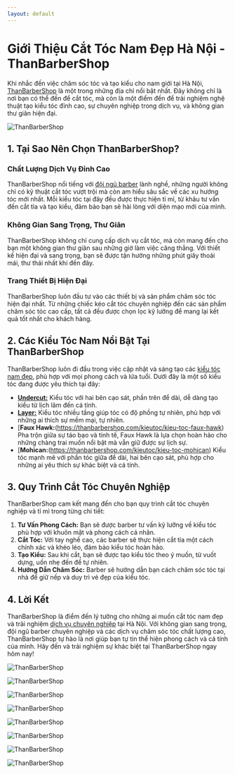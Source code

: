 ```yaml
---
layout: default
---
```


# Giới Thiệu Cắt Tóc Nam Đẹp Hà Nội - ThanBarberShop

Khi nhắc đến việc chăm sóc tóc và tạo kiểu cho nam giới tại Hà Nội, [ThanBarberShop](https://thanbarbershop.com) là một trong những địa chỉ nổi bật nhất. Đây không chỉ là nơi bạn có thể đến để cắt tóc, mà còn là một điểm đến để trải nghiệm nghệ thuật tạo kiểu tóc đỉnh cao, sự chuyên nghiệp trong dịch vụ, và không gian thư giãn hiện đại.

![ThanBarberShop](images/than-barber-shop.jpg)

## 1. Tại Sao Nên Chọn ThanBarberShop?

### **Chất Lượng Dịch Vụ Đỉnh Cao**

ThanBarberShop nổi tiếng với [đội ngũ barber](https://thanbarbershop.com/day-nghe) lành nghề, những người không chỉ có kỹ thuật cắt tóc vượt trội mà còn am hiểu sâu sắc về các xu hướng tóc mới nhất. Mỗi kiểu tóc tại đây đều được thực hiện tỉ mỉ, từ khâu tư vấn đến cắt tỉa và tạo kiểu, đảm bảo bạn sẽ hài lòng với diện mạo mới của mình.

### **Không Gian Sang Trọng, Thư Giãn**

ThanBarberShop không chỉ cung cấp dịch vụ cắt tóc, mà còn mang đến cho bạn một không gian thư giãn sau những giờ làm việc căng thẳng. Với thiết kế hiện đại và sang trọng, bạn sẽ được tận hưởng những phút giây thoải mái, thư thái nhất khi đến đây.

### **Trang Thiết Bị Hiện Đại**

ThanBarberShop luôn đầu tư vào các thiết bị và sản phẩm chăm sóc tóc hiện đại nhất. Từ những chiếc kéo cắt tóc chuyên nghiệp đến các sản phẩm chăm sóc tóc cao cấp, tất cả đều được chọn lọc kỹ lưỡng để mang lại kết quả tốt nhất cho khách hàng.

## 2. Các Kiểu Tóc Nam Nổi Bật Tại ThanBarberShop

ThanBarberShop luôn đi đầu trong việc cập nhật và sáng tạo các [kiểu tóc nam đẹp](https://thanbarbershop.com/dichvu/cat-toc-nam), phù hợp với mọi phong cách và lứa tuổi. Dưới đây là một số kiểu tóc đang được yêu thích tại đây:

- [**Undercut:**](https://thanbarbershop.com/kieutoc/kieu-toc-undercut) Kiểu tóc với hai bên cạo sát, phần trên để dài, dễ dàng tạo kiểu từ lịch lãm đến cá tính.
- [**Layer:**](https://thanbarbershop.com/kieutoc/kieu-toc-layer) Kiểu tóc nhiều tầng giúp tóc có độ phồng tự nhiên, phù hợp với những ai thích sự mềm mại, tự nhiên.
- [**Faux Hawk:**(https://thanbarbershop.com/kieutoc/kieu-toc-faux-hawk) Pha trộn giữa sự táo bạo và tinh tế, Faux Hawk là lựa chọn hoàn hảo cho những chàng trai muốn nổi bật mà vẫn giữ được sự lịch sự.
- [**Mohican:**(https://thanbarbershop.com/kieutoc/kieu-toc-mohican) Kiểu tóc mạnh mẽ với phần tóc giữa để dài, hai bên cạo sát, phù hợp cho những ai yêu thích sự khác biệt và cá tính.

## 3. Quy Trình Cắt Tóc Chuyên Nghiệp

ThanBarberShop cam kết mang đến cho bạn quy trình cắt tóc chuyên nghiệp và tỉ mỉ trong từng chi tiết:

1. **Tư Vấn Phong Cách:** Bạn sẽ được barber tư vấn kỹ lưỡng về kiểu tóc phù hợp với khuôn mặt và phong cách cá nhân.
2. **Cắt Tóc:** Với tay nghề cao, các barber sẽ thực hiện cắt tỉa một cách chính xác và khéo léo, đảm bảo kiểu tóc hoàn hảo.
3. **Tạo Kiểu:** Sau khi cắt, bạn sẽ được tạo kiểu tóc theo ý muốn, từ vuốt dựng, uốn nhẹ đến để tự nhiên.
4. **Hướng Dẫn Chăm Sóc:** Barber sẽ hướng dẫn bạn cách chăm sóc tóc tại nhà để giữ nếp và duy trì vẻ đẹp của kiểu tóc.

## 4. Lời Kết

ThanBarberShop là điểm đến lý tưởng cho những ai muốn cắt tóc nam đẹp và trải nghiệm [dịch vụ chuyên nghiệp](https://thanbarbershop.com/dichvu) tại Hà Nội. Với không gian sang trọng, đội ngũ barber chuyên nghiệp và các dịch vụ chăm sóc tóc chất lượng cao, ThanBarberShop tự hào là nơi giúp bạn tự tin thể hiện phong cách và cá tính của mình. Hãy đến và trải nghiệm sự khác biệt tại ThanBarberShop ngay hôm nay!

![ThanBarberShop](images/toc-nam-dep-1.jpg)

![ThanBarberShop](images/toc-nam-dep-2.jpg)

![ThanBarberShop](images/toc-nam-dep-33.jpg)

![ThanBarberShop](images/toc-nam-dep-34.jpg)

![ThanBarberShop](images/toc-nam-dep-37.jpg)

![ThanBarberShop](images/toc-nam-dep-38.jpg)

![ThanBarberShop](images/toc-nam-dep-39.jpg)

![ThanBarberShop](images/toc-nam-dep-40.jpg)
